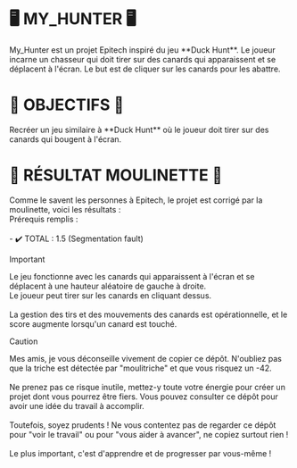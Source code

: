 <H1>🖥️ MY_HUNTER 🖥️</H1>
My_Hunter est un projet Epitech inspiré du jeu **Duck Hunt**. Le joueur incarne un chasseur qui doit tirer sur des canards qui apparaissent et se déplacent à l'écran. Le but est de cliquer sur les canards pour les abattre. <br>

<H1>🎯 OBJECTIFS 🎯</H1>
Recréer un jeu similaire à **Duck Hunt** où le joueur doit tirer sur des canards qui bougent à l'écran. <br>

<H1>🤖 RÉSULTAT MOULINETTE 🤖</H1>
Comme le savent les personnes à Epitech, le projet est corrigé par la moulinette, voici les résultats : <br>
Prérequis remplis : 
<br><br>
- ✔️ TOTAL : 1.5 (Segmentation fault)
<br>

>[!IMPORTANT]
> Le jeu fonctionne avec les canards qui apparaissent à l'écran et se déplacent à une hauteur aléatoire de gauche à droite. <br>
> Le joueur peut tirer sur les canards en cliquant dessus. <br>  
> La gestion des tirs et des mouvements des canards est opérationnelle, et le score augmente lorsqu'un canard est touché.

>[!CAUTION]  
> Mes amis, je vous déconseille vivement de copier ce dépôt. N'oubliez pas que la triche est détectée par "moulitriche" et que vous risquez un -42. <br>  
> Ne prenez pas ce risque inutile, mettez-y toute votre énergie pour créer un projet dont vous pourrez être fiers. Vous pouvez consulter ce dépôt pour avoir une idée du travail à accomplir. <br>  
> Toutefois, soyez prudents ! Ne vous contentez pas de regarder ce dépôt pour "voir le travail" ou pour "vous aider à avancer", ne copiez surtout rien ! <br>  
> Le plus important, c'est d'apprendre et de progresser par vous-même ! <br>
